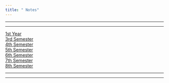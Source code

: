 ```yaml
---
title: " Notes"
---
```


<hr>

<hr>


<a href="{{ site.baseurl }}/1">1st Year</a><br>
<a href="{{ site.baseurl }}/3">3rd Semester</a><br>
<a href="{{ site.baseurl }}/4">4th Semester</a><br>
<a href="{{ site.baseurl }}/5">5th Semester</a><br>
<a href="{{ site.baseurl }}/6">6th Semester</a><br>
<a href="{{ site.baseurl }}/7">7th Semester</a><br>
<a href="{{ site.baseurl }}/8">8th Semester</a><br>

<hr>

<hr>

